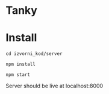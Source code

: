 # Tanky

# Install

`cd izvorni_kod/server`

`npm install`

`npm start`

Server should be live at localhost:8000
